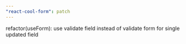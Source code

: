 ```yaml
---
"react-cool-form": patch
---
```


refactor(useForm): use validate field instead of validate form for single updated field

